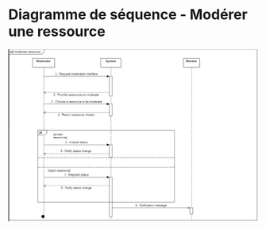 # Diagramme de séquence - Modérer une ressource

<img src="../../../Assets/Images/sequence-diagramm-moderate-ressource.png" alt="Diagramme de séquence modérer une ressource" width="auto">
